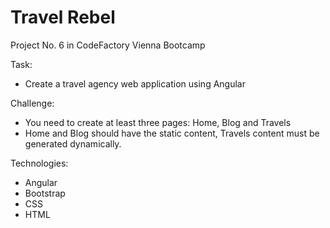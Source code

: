 # Travel Rebel

Project No. 6 in CodeFactory Vienna Bootcamp

Task:
- Create a travel agency web application using Angular

Challenge:
- You need to create at least three pages: Home, Blog and Travels
- Home and Blog should have the static content, Travels content must be generated dynamically.

Technologies: 
- Angular
- Bootstrap
- CSS
- HTML
